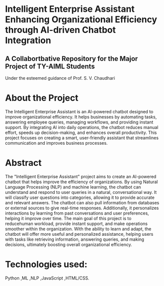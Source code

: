 # Intelligent Enterprise Assistant Enhancing Organizational Efficiency through AI-driven Chatbot Integration
## A Collabortbative Repository for the Major Project of TY-AIML Students
Under the esteemed guidance of Prof. S. V. Chaudhari
# About the Project
The Intelligent Enterprise Assistant is an AI-powered chatbot designed to improve organizational efficiency. It helps businesses by automating tasks, answering employee queries, managing workflows, and providing instant support. By integrating AI into daily operations, the chatbot reduces manual effort, speeds up decision-making, and enhances overall productivity. This project focuses on creating a smart, user-friendly assistant that streamlines communication and improves business processes.
# Abstract
The "Intelligent Enterprise Assistant" project aims to create an AI-powered chatbot that helps improve the efficiency of organizations. 
By using Natural Language Processing (NLP) and machine learning, the chatbot can understand and respond to user queries in a natural, conversational way. It will classify user questions into categories, allowing it to provide accurate and relevant answers.
The chatbot can also pull information from databases or external sources to give real-time responses. Additionally, it personalizes interactions by learning from past conversations and user preferences, helping it improve over time.
 The main goal of this project is to reducehuman workload, provide instant support, and make operations smoother within the organization. With the ability to learn and adapt, the chatbot will offer more useful and personalized assistance, helping users with tasks like retrieving information, answering queries, and making decisions, ultimately boosting overall organizational efficiency.
# Technologies used:
Python 
,ML
,NLP
,JavaScript
,HTML/CSS.




